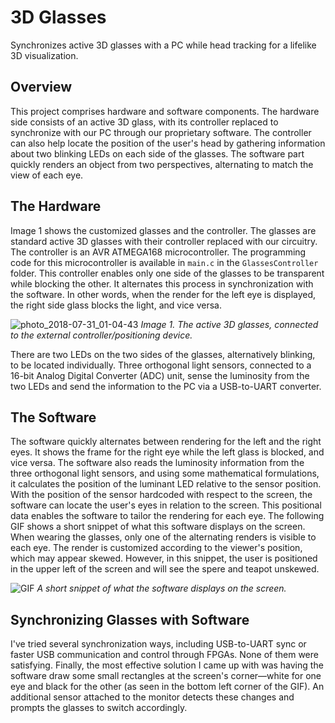# 3D Glasses
Synchronizes active 3D glasses with a PC while head tracking for a lifelike 3D visualization.

## Overview
This project comprises hardware and software components.
The hardware side consists of an active 3D glass, with its controller replaced to synchronize with our PC through our proprietary software.
The controller can also help locate the position of the user's head by gathering information about two blinking LEDs on each side of the glasses.
The software part quickly renders an object from two perspectives, alternating to match the view of each eye.

## The Hardware
Image 1 shows the customized glasses and the controller.
The glasses are standard active 3D glasses with their controller replaced with our circuitry.
The controller is an AVR ATMEGA168 microcontroller. The programming code for this microcontroller is available in `main.c` in the `GlassesController` folder.
This controller enables only one side of the glasses to be transparent while blocking the other. It alternates this process in synchronization with the software. In other words, when the render for the left eye is displayed, the right side glass blocks the light, and vice versa.

![photo_2018-07-31_01-04-43](https://github.com/SamanMohseni/3DGlasses/assets/51726090/5545dd1d-7de3-486b-942a-0897ad904a3e)
*Image 1. The active 3D glasses, connected to the external controller/positioning device.*

There are two LEDs on the two sides of the glasses, alternatively blinking, to be located individually.
Three orthogonal light sensors, connected to a 16-bit Analog Digital Converter (ADC) unit, sense the luminosity from the two LEDs and send the information to the PC via a USB-to-UART converter.

## The Software
The software quickly alternates between rendering for the left and the right eyes. It shows the frame for the right eye while the left glass is blocked, and vice versa.
The software also reads the luminosity information from the three orthogonal light sensors, and using some mathematical formulations, it calculates the position of the luminant LED relative to the sensor position.
With the position of the sensor hardcoded with respect to the screen, the software can locate the user's eyes in relation to the screen.
This positional data enables the software to tailor the rendering for each eye.
The following GIF shows a short snippet of what this software displays on the screen. When wearing the glasses, only one of the alternating renders is visible to each eye. The render is customized according to the viewer's position, which may appear skewed. However, in this snippet, the user is positioned in the upper left of the screen and will see the spere and teapot unskewed.

![GIF](https://github.com/SamanMohseni/3DGlasses/assets/51726090/7744ef42-34ef-4dc9-a212-29856dd44a45)
*A short snippet of what the software displays on the screen.*

## Synchronizing Glasses with Software
I've tried several synchronization ways, including USB-to-UART sync or faster USB communication and control through FPGAs. None of them were satisfying.
Finally, the most effective solution I came up with was having the software draw some small rectangles at the screen's corner—white for one eye and black for the other (as seen in the bottom left corner of the GIF).
An additional sensor attached to the monitor detects these changes and prompts the glasses to switch accordingly.
